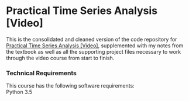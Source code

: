 # Practical Time Series Analysis [Video]
This is the consolidated and cleaned version of the code repository for [Practical Time Series Analysis [Video]](https://www.packtpub.com/big-data-and-business-intelligence/practical-time-series-analysis-video?utm_source=github&utm_medium=repository&utm_campaign=9781788995719), supplemented with my notes from the textbook as well as all the supporting project files necessary to work through the video course from start to finish.


### Technical Requirements
This course has the following software requirements:<br/>
Python 3.5

